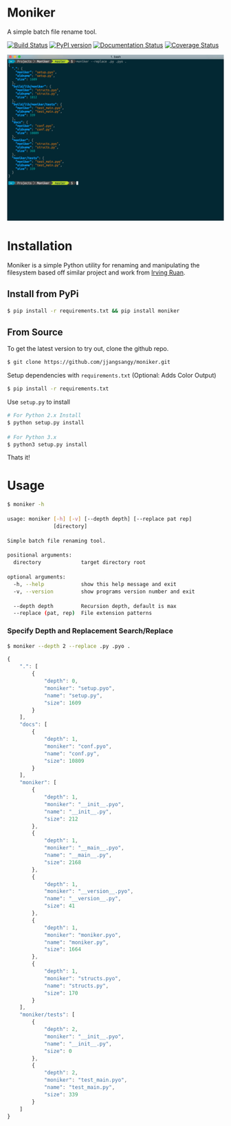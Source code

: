 # Moniker
A simple batch file rename tool.

[![Build Status](https://travis-ci.org/jjangsangy/Moniker.svg?branch=master)](https://travis-ci.org/jjangsangy/Moniker) [![PyPI version](https://badge.fury.io/py/moniker.svg)](http://badge.fury.io/py/moniker) [![Documentation Status](https://readthedocs.org/projects/moniker/badge/?version=latest)](https://readthedocs.org/projects/moniker/?badge=latest) [![Coverage Status](https://img.shields.io/coveralls/jjangsangy/Moniker.svg)](https://coveralls.io/r/jjangsangy/Moniker)

![Moniker](https://raw.githubusercontent.com/jjangsangy/Moniker/master/img/moniker.png)

# Installation

Moniker is a simple Python utility for renaming and manipulating the filesystem based
off similar project and work from [Irving Ruan](https://github.com/irvingruan/Moniker.git).

## Install from PyPi

```sh
$ pip install -r requirements.txt && pip install moniker
```

## From Source

To get the latest version to try out, clone the github repo.
```sh
$ git clone https://github.com/jjangsangy/moniker.git
```

Setup dependencies with `requirements.txt` (Optional: Adds Color Output)
```sh
$ pip install -r requirements.txt
```

Use `setup.py` to install
```sh
# For Python 2.x Install
$ python setup.py install

# For Python 3.x
$ python3 setup.py install
```
Thats it!

# Usage

```sh
$ moniker -h

usage: moniker [-h] [-v] [--depth depth] [--replace pat rep]
               [directory]

Simple batch file renaming tool.

positional arguments:
  directory             target directory root

optional arguments:
  -h, --help            show this help message and exit
  -v, --version         show programs version number and exit

  --depth depth         Recursion depth, default is max
  --replace (pat, rep)  File extension patterns
```

### Specify Depth and Replacement Search/Replace

```sh
$ moniker --depth 2 --replace .py .pyo .
```

```javascript
{
    ".": [
        {
            "depth": 0, 
            "moniker": "setup.pyo", 
            "name": "setup.py", 
            "size": 1609
        }
    ], 
    "docs": [
        {
            "depth": 1, 
            "moniker": "conf.pyo", 
            "name": "conf.py", 
            "size": 10809
        }
    ], 
    "moniker": [
        {
            "depth": 1, 
            "moniker": "__init__.pyo", 
            "name": "__init__.py", 
            "size": 212
        }, 
        {
            "depth": 1, 
            "moniker": "__main__.pyo", 
            "name": "__main__.py", 
            "size": 2168
        }, 
        {
            "depth": 1, 
            "moniker": "__version__.pyo", 
            "name": "__version__.py", 
            "size": 41
        }, 
        {
            "depth": 1, 
            "moniker": "moniker.pyo", 
            "name": "moniker.py", 
            "size": 1664
        }, 
        {
            "depth": 1, 
            "moniker": "structs.pyo", 
            "name": "structs.py", 
            "size": 170
        }
    ], 
    "moniker/tests": [
        {
            "depth": 2, 
            "moniker": "__init__.pyo", 
            "name": "__init__.py", 
            "size": 0
        }, 
        {
            "depth": 2, 
            "moniker": "test_main.pyo", 
            "name": "test_main.py", 
            "size": 339
        }
    ]
}
```


